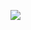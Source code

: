 <p align="left">
  <img src="https://api.boot.dev/v1/users/public/374a09d3-fe82-4d1b-a056-d142c4c2b8f0/thumbnail" >
</p>
